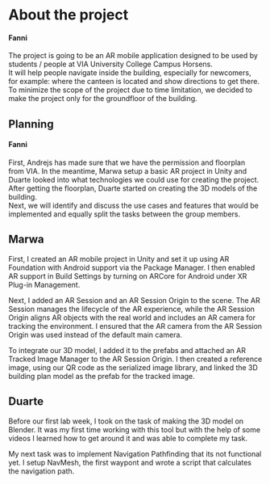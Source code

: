 <h1>About the project</h1>
<h4>Fanni</h4>
<p>The project is going to be an AR mobile application designed to be used by students / people at VIA University College Campus Horsens. <br/>
  It will help people navigate inside the building, especially for newcomers, for example: where the canteen is located and show directions to get there.<br/>
  To minimize the scope of the project due to time limitation, we decided to make the project only for the groundfloor of the building.
</p>
<h2>Planning</h2>
<h4>Fanni</h4>
<p>First, Andrejs has made sure that we have the permission and floorplan from VIA. In the meantime, Marwa setup a basic AR project in Unity and Duarte looked into what technologies we could use for creating the project. After getting the floorplan, Duarte started on creating the 3D models of the building. <br/>
Next, we will identify and discuss the use cases and features that would be implemented and equally split the tasks between the group members. 
</p>

<h2>Marwa</h2>
<p>First, I created an AR mobile project in Unity and set it up using AR Foundation with Android support via the Package Manager. I then enabled AR support in Build Settings by turning on ARCore for Android under XR Plug-in Management.</p>
<p></p>Next, I added an AR Session and an AR Session Origin to the scene. The AR Session manages the lifecycle of the AR experience, while the AR Session Origin aligns AR objects with the real world and includes an AR camera for tracking the environment. I ensured that the AR camera from the AR Session Origin was used instead of the default main camera.</p>
<p>To integrate our 3D model, I added it to the prefabs and attached an AR Tracked Image Manager to the AR Session Origin. I then created a reference image, using our QR code as the serialized image library, and linked the 3D building plan model as the prefab for the tracked image.</p>


<h2>Duarte</h2>
<p>Before our first lab week, I took on the task of making the 3D model on Blender. It was my first time working with this tool but with the help of some videos I learned how to get around it and was able to complete my task.</p>
<p>My next task was to implement Navigation Pathfinding that its not functional yet. I setup NavMesh, the first waypont and wrote a script that calculates the navigation path.</p>
